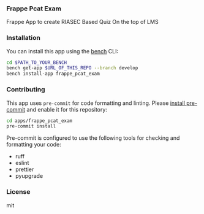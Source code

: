 ### Frappe Pcat Exam

Frappe App to create RIASEC Based Quiz On the top of LMS

### Installation

You can install this app using the [bench](https://github.com/frappe/bench) CLI:

```bash
cd $PATH_TO_YOUR_BENCH
bench get-app $URL_OF_THIS_REPO --branch develop
bench install-app frappe_pcat_exam
```

### Contributing

This app uses `pre-commit` for code formatting and linting. Please [install pre-commit](https://pre-commit.com/#installation) and enable it for this repository:

```bash
cd apps/frappe_pcat_exam
pre-commit install
```

Pre-commit is configured to use the following tools for checking and formatting your code:

- ruff
- eslint
- prettier
- pyupgrade

### License

mit
